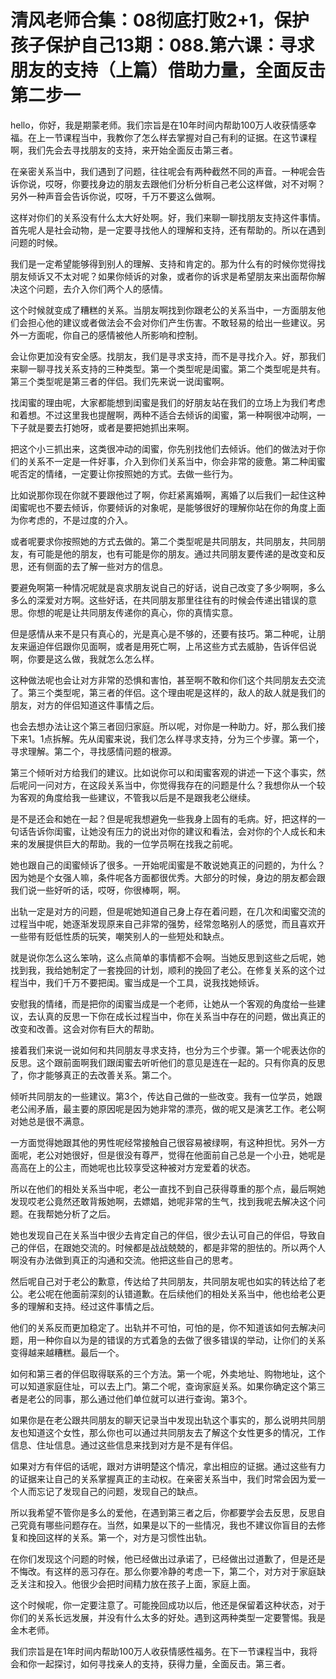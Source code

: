 # 清风老师合集：08彻底打败2+1，保护孩子保护自己13期：088.第六课：寻求朋友的支持（上篇）借助力量，全面反击第二步一

hello，你好，我是期蒙老师。我们宗旨是在10年时间内帮助100万人收获情感幸福。在上一节课程当中，我教你了怎么样去掌握对自己有利的证据。在这节课程啊，我们先会去寻找朋友的支持，来开始全面反击第三者。

在亲密关系当中，我们遇到了问题，往往呢会有两种截然不同的声音。一种呢会告诉你说，哎呀，你要找身边的朋友去跟他们分析分析自己老公这样做，对不对啊？另外一种声音会告诉你说，哎呀，千万不要这么做啊。

这样对你们的关系没有什么太大好处啊。好，我们来聊一聊找朋友支持这件事情。首先呢人是社会动物，是一定要寻找他人的理解和支持，还有帮助的。所以在遇到问题的时候。

我们是一定希望能够得到别人的理解、支持和肯定的。那为什么有的时候你觉得找朋友倾诉又不太对呢？如果你倾诉的对象，或者你的诉求是希望朋友来出面帮你解决这个问题，去介入你们两个人的感情。

这个时候就变成了糟糕的关系。当朋友啊找到你跟老公的关系当中，一方面朋友他们会担心他的建议或者做法会不会对你们产生伤害。不敢轻易的给出一些建议。另外一方面呢，你自己的感情被他人所影响和控制。

会让你更加没有安全感。找朋友，我们是寻求支持，而不是寻找介入。好，那我们来聊一聊寻找关系支持的三种类型。第一个类型呢是闺蜜。第二个类型呢是共有。第三个类型呢是第三者的伴侣。我们先来说一说闺蜜啊。

找闺蜜的理由呢，大家都能想到闺蜜是我们的好朋友站在我们的立场上为我们考虑和着想。不过这里我也提醒啊，两种不适合去倾诉的闺蜜，第一种啊很冲动啊，一下子就是要去打她呀，或者是要把她抓出来啊。

把这个小三抓出来，这类很冲动的闺蜜，你先别找他们去倾诉。他们的做法对于你们的关系不一定是一件好事，介入到你们关系当中，你会非常的疲惫。第二种闺蜜呢否定的情绪，一定要让你按照她的方式。去做一些行为。

比如说那你现在你就不要跟他过了啊，你赶紧离婚啊，离婚了以后我们一起住这种闺蜜呢也不要去倾诉，你要倾诉的对象呢，是能够很好的理解你站在你的角度上面为你考虑的，不是过度的介入。

或者呢要求你按照她的方式去做的。第二个类型呢是共同朋友，共同朋友，共同朋友，有可能是他的朋友，也有可能是你的朋友。通过共同朋友要传递的是改变和反思，还有侧面的去了解一些对方的信息。

要避免啊第一种情况呢就是哀求朋友说自己的好话，说自己改变了多少啊啊，多么多么的深爱对方啊。这些好话，在共同朋友那里往往有的时候会传递出错误的意思。你想的呢是让共同朋友传递你的真心，你的真情实意。

但是感情从来不是只有真心的，光是真心是不够的，还要有技巧。第二种呢，让朋友来逼迫伴侣跟你见面啊，或者是用死亡啊，上吊这些方式去威胁，告诉伴侣说啊，你要是这么做，我就怎么怎么样。

这种做法呢也会让对方非常的恐惧和害怕，甚至啊不敢和你们这个共同朋友去交流了。第三个类型呢，第三者的伴侣。这个理由呢是这样的，敌人的敌人就是我们的朋友，对方的伴侣知道这件事情之后。

也会去想办法让这个第三者回归家庭。所以呢，对你是一种助力。好，那么我们接下来1。1点拆解。先从闺蜜来说，我们怎么样寻求支持，分为三个步骤。第一个，寻求理解。第二个，寻找感情问题的根源。

第三个倾听对方给我们的建议。比如说你可以和闺蜜客观的讲述一下这个事实，然后呢问一问对方，在这段关系当中，你觉得我存在的问题是什么？我想你从一个较为客观的角度给我一些建议，不管我以后是不是跟我老公继续。

是不是还会和她在一起？但是呢我想避免一些我身上固有的毛病。好，把这样的一句话告诉你闺蜜，让她没有压力的说出对你的建议和看法，会对你的个人成长和未来的发展提供巨大的帮助。我的一位学员啊在找我之前呢。

她也跟自己的闺蜜倾诉了很多。一开始呢闺蜜是不敢说她真正的问题的，为什么？因为她是个女强人嘛，条件呢各方面都很优秀。大部分的时候，身边的朋友都会跟我们说一些好听的话，哎呀，你很棒啊，啊。

出轨一定是对方的问题，但是呢她知道自己身上存在着问题，在几次和闺蜜交流的过程当中呢，她逐渐发现原来自己非常的强势，经常忽略别人的感觉，而且喜欢开一些带有贬低性质的玩笑，嘲笑别人的一些短处和缺点。

就是说你怎么这么笨呐，这么点简单的事情都不会啊。当她反思到这些之后呢，她找到我，我给她制定了一套挽回的计划，顺利的挽回了老公。在修复关系的这个过程当中，我们千万不要把闺。蜜当成是一个工具，说我找她倾诉。

安慰我的情绪，而是把你的闺蜜当成是一个老师，让她从一个客观的角度给一些建议，去认真的反思一下你在成长过程当中，你在关系当中存在的问题，做出真正的改变和改善。这会对你有巨大的帮助。

接着我们来说一说如何和共同朋友寻求支持，也分为三个步骤。第一个呢表达你的反思。这个跟前面啊我们跟闺蜜去听听他们的意见是连在一起的。只有你真的反思了，你才能够真正的去改善关系。第二个。

倾听共同朋友的一些建议。第3个，传达自己做的一些改变。我有一位学员，她跟老公闹矛盾，最主要的原因呢是因为她非常的漂亮，做的呢又是演艺工作。老公啊对她总是很不满意。

一方面觉得她跟其他的男性呢经常接触自己很容易被绿啊，有这种担忧。另外一方面呢，老公对她很好，但是很没有尊严，觉得在他面前自己总是一个小丑，她呢是高高在上的公主，而她呢也比较享受这种被对方宠爱着的状态。

所以在他们的相处关系当中呢，老公一直找不到自己获得尊重的那个点，最后啊她发现哎老公竟然还敢背叛她啊，去嫖娼，她呢非常的生气，找到我呢去解决这个问题。在我帮她分析了之后。

她也发现自己在关系当中很少去肯定自己的伴侣，很少去认可自己的伴侣，导致自己的伴侣，在跟她交流的。时候都是战战兢兢的，都是非常的胆怯的。所以两个人啊没有办法做到真正的沟通和交流。他把这些自己的思考。

然后呢自己对于老公的歉意，传达给了共同朋友，共同朋友呢也如实的转达给了老公。老公呢在他面前深刻的认错道歉。在后续他们的相处关系当中，他也给老公更多的理解和支持。经过这件事情之后。

他们的关系反而更加稳定了。出轨并不可怕，可怕的是，你不知道该如何去解决问题，用一种你自以为是的错误的方式着急的去做了很多错误的举动，让你们的关系变得越来越糟糕。最后一个。

如何和第三者的伴侣取得联系的三个方法。第一个呢，外卖地址、购物地址，这个可以知道家庭住址，可以去上门。第二个呢，查询家庭关系。如果你确定这个第三者是老公的同事，那么通过他们单位就可以进行查询。第3个。

如果你是在老公跟共同朋友的聊天记录当中发现出轨这个事实的，那么说明共同朋友也知道这个女性，那么你也可以通过共同朋友去了解这个女性更多的情况，工作信息、住址信息。通过这些信息来找到对方是不是有伴侣。

如果对方有伴侣的话呢，跟对方讲明楚这个情况，拿出相应的证据。通过这些有力的证据来让自己的关系掌握真正的主动权。在亲密关系当中，我们时常会因为爱一个人而忘记了发现自己的问题，发现自己的缺点。

所以我希望不管你是多么的爱他，在遇到第三者之后，你都要学会去反思，反思自己究竟有哪些问题存在。当然，如果是以下的一些情况，我也不建议你盲目的去修复和挽回这样的关系。第一个，对方是习惯性出轨。

在你们发现这个问题的时候，他已经做出过承诺了，已经做出过道歉了，但是还是不悔改。有这样的恶习存在。那么你要冷静的考虑一下，第二个，对方对于家庭缺乏关注和投入。他很少会把时间精力放在孩子上面，家庭上面。

这个时候呢，你一定要注意了。可能挽回成功以后，他还是保留着这种状态，对于你们的关系长远发展，并没有什么太多的好处。遇到这两种类型一定要警惕。我是金木老师。

我们宗旨是在1年时间内帮助100万人收获情感性福务。在下一节课程当中，我将会和你一起探讨，如何寻找亲人的支持，获得力量，全面反击。第三者。

